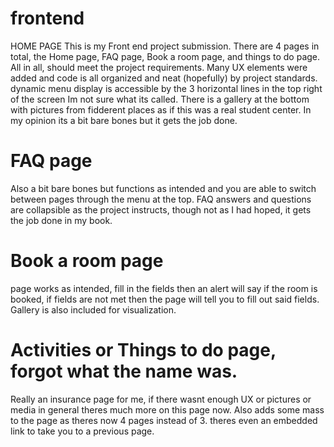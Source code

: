 # frontend
HOME PAGE
This is my Front end project submission. There are 4 pages in total, the Home page, FAQ page, Book a room page, and things to do page. All in all, should meet the project requirements. Many UX elements were added and code is all organized and neat (hopefully) by project standards. dynamic menu display is accessible by the 3 horizontal lines in the top right of the screen Im not sure what its called. There is a gallery at the bottom with pictures from fidderent places as if this was a real student center. In my opinion its a bit bare bones but it gets the job done.

# FAQ page
Also a bit bare bones but functions as intended and you are able to switch between pages through the menu at the top. FAQ answers and questions are collapsible as the project instructs, though not as I had hoped, it gets the job done in my book.

# Book a room page
page works as intended, fill in the fields then an alert will say if the room is booked, if fields are not met then the page will tell you to fill out said fields. Gallery is also included for visualization.

# Activities or Things to do page, forgot what the name was.
Really an insurance page for me, if there wasnt enough UX or pictures or media in general theres much more on this page now. Also adds some mass to the page as theres now 4 pages instead of 3. theres even an embedded link to take you to a previous page.
